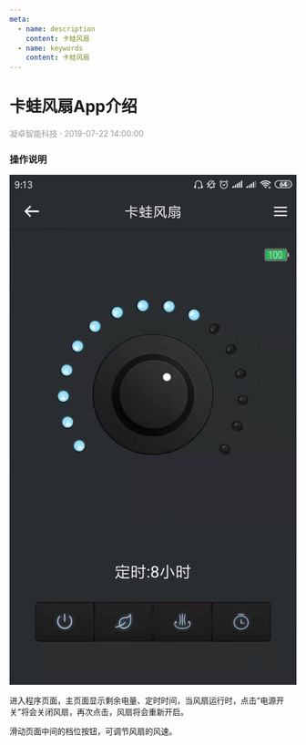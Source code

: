 ```yaml
---
meta:
  - name: description
    content: 卡蛙风扇
  - name: keywords
    content: 卡蛙风扇
---
```


# 卡蛙风扇App介绍
<p style="color: #999">凝卓智能科技 · 2019-07-22 14:00:00<p>

### 操作说明

![smartfrogF.png](./smartfrogF/smartfrog_f__app.jpg)

进入程序页面，主页面显示剩余电量、定时时间，当风扇运行时，点击“电源开关”将会关闭风扇，再次点击，风扇将会重新开启。

滑动页面中间的档位按钮，可调节风扇的风速。
